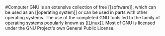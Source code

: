 #Computer 
GNU is an extensive collection of free [[software]], which can be used as an [[operating system]] or can be used in parts with other operating systems. The use of the completed GNU tools led to the family of operating systems popularly known as [[Linux]]. Most of GNU is licensed under the GNU Project's own General Public License.